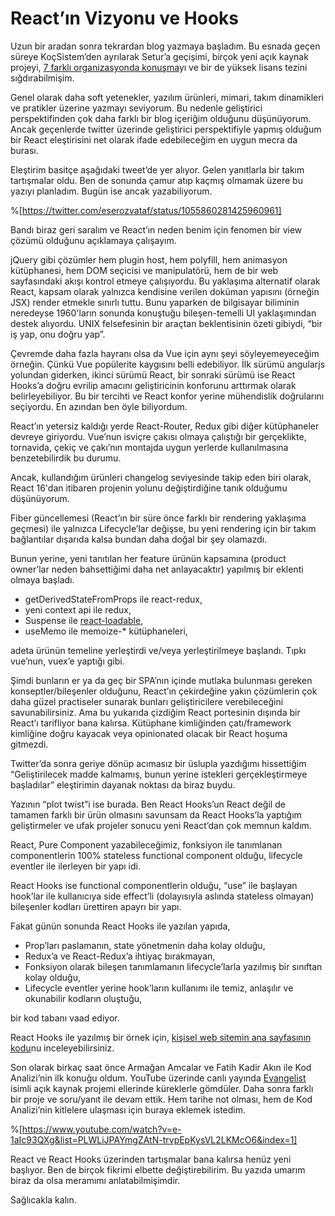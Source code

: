 # React’ın Vizyonu ve Hooks

Uzun bir aradan sonra tekrardan blog yazmaya başladım. Bu esnada geçen süreye KoçSistem’den ayrılarak Setur’a geçişimi, birçok yeni açık kaynak projeyi, [7 farklı organizasyonda konuşma](../../../presentations/tr/README.md)yı ve bir de yüksek lisans tezini sığdırabilmişim.

Genel olarak daha soft yetenekler, yazılım ürünleri, mimari, takım dinamikleri ve pratikler üzerine yazmayı seviyorum. Bu nedenle geliştirici perspektifinden çok daha farklı bir blog içeriğim olduğunu düşünüyorum. Ancak geçenlerde twitter üzerinde geliştirici perspektifiyle yapmış olduğum bir React eleştirisini net olarak ifade edebileceğim en uygun mecra da burası.

Eleştirim basitçe aşağıdaki tweet’de yer alıyor. Gelen yanıtlarla bir takım tartışmalar oldu. Ben de sonunda çamur atıp kaçmış olmamak üzere bu yazıyı planladım. Bugün ise ancak yazabiliyorum.

%[https://twitter.com/eserozvataf/status/1055860281425960961]

Bandı biraz geri saralım ve React’ın neden benim için fenomen bir view çözümü olduğunu açıklamaya çalışayım.

jQuery gibi çözümler hem plugin host, hem polyfill, hem animasyon kütüphanesi, hem DOM seçicisi ve manipulatörü, hem de bir web sayfasındaki akışı kontrol etmeye çalışıyordu. Bu yaklaşıma alternatif olarak React, kapsam olarak yalnızca kendisine verilen doküman yapısını (örneğin JSX) render etmekle sınırlı tuttu. Bunu yaparken de bilgisayar biliminin neredeyse 1960'ların sonunda konuştuğu bileşen-temelli UI yaklaşımından destek alıyordu. UNIX felsefesinin bir araçtan beklentisinin özeti gibiydi, “bir iş yap, onu doğru yap”.

Çevremde daha fazla hayranı olsa da Vue için aynı şeyi söyleyemeyeceğim örneğin. Çünkü Vue popülerite kaygısını belli edebiliyor. İlk sürümü angularjs yolundan giderken, ikinci sürümü React, bir sonraki sürümü ise React Hooks’a doğru evrilip amacını geliştiricinin konforunu arttırmak olarak belirleyebiliyor. Bu bir tercihti ve React konfor yerine mühendislik doğrularını seçiyordu. En azından ben öyle biliyordum.

React’ın yetersiz kaldığı yerde React-Router, Redux gibi diğer kütüphaneler devreye giriyordu. Vue’nun isviçre çakısı olmaya çalıştığı bir gerçeklikte, tornavida, çekiç ve çakı’nın montajda uygun yerlerde kullanılmasına benzetebilirdik bu durumu.

Ancak, kullandığım ürünleri changelog seviyesinde takip eden biri olarak, React 16'dan itibaren projenin yolunu değiştirdiğine tanık olduğumu düşünüyorum.

Fiber güncellemesi (React’ın bir süre önce farklı bir rendering yaklaşıma geçmesi) ile yalnızca Lifecycle’lar değişse, bu yeni rendering için bir takım bağlantılar dışarıda kalsa bundan daha doğal bir şey olamazdı.

Bunun yerine, yeni tanıtılan her feature ürünün kapsamına (product owner’lar neden bahsettiğimi daha net anlayacaktır) yapılmış bir eklenti olmaya başladı.

*   getDerivedStateFromProps ile react-redux,
*   yeni context api ile redux,
*   Suspense ile [react-loadable](https://www.npmjs.com/package/react-loadable),
*   useMemo ile memoize-\* kütüphaneleri,

adeta ürünün temeline yerleştirdi ve/veya yerleştirilmeye başlandı. Tıpkı vue’nun, vuex’e yaptığı gibi.

Şimdi bunların er ya da geç bir SPA’nın içinde mutlaka bulunması gereken konseptler/bileşenler olduğunu, React’ın çekirdeğine yakın çözümlerin çok daha güzel practiseler sunarak bunları geliştiricilere verebileceğini savunabilirsiniz. Ama bu yukarıda çizdiğim React portesinin dışında bir React’ı tarifliyor bana kalırsa. Kütüphane kimliğinden çatı/framework kimliğine doğru kayacak veya opinionated olacak bir React hoşuma gitmezdi.

Twitter’da sonra geriye dönüp acımasız bir üslupla yazdığımı hissettiğim “Geliştirilecek madde kalmamış, bunun yerine istekleri gerçekleştirmeye başladılar” eleştirimin dayanak noktası da biraz buydu.

Yazının “plot twist”i ise burada. Ben React Hooks’un React değil de tamamen farklı bir ürün olmasını savunsam da React Hooks’la yaptığım geliştirmeler ve ufak projeler sonucu yeni React’dan çok memnun kaldım.

React, Pure Component yazabileceğimiz, fonksiyon ile tanımlanan componentlerin 100% stateless functional component olduğu, lifecycle eventler ile ilerleyen bir yapı idi.

React Hooks ise functional componentlerin olduğu, “use” ile başlayan hook’lar ile kullanıcıya side effect’li (dolayısıyla aslında stateless olmayan) bileşenler kodları ürettiren apayrı bir yapı.

Fakat günün sonunda React Hooks ile yazılan yapıda,

*   Prop’ları paslamanın, state yönetmenin daha kolay olduğu,
*   Redux’a ve React-Redux’a ihtiyaç bırakmayan,
*   Fonksiyon olarak bileşen tanımlamanın lifecycle’larla yazılmış bir sınıftan kolay olduğu,
*   Lifecycle eventler yerine hook’ların kullanımı ile temiz, anlaşılır ve okunabilir kodların oluştuğu,

bir kod tabanı vaad ediyor.

React Hooks ile yazılmış bir örnek için, [kişisel web sitemin ana sayfasının kodu](https://github.com/eser/eser.ozvataf.com/blob/archived/old-site/src/app/pages/frontpage/index.tsx)nu inceleyebilirsiniz.

Son olarak birkaç saat önce Armağan Amcalar ve Fatih Kadir Akın ile Kod Analizi’nin ilk konuğu oldum. YouTube üzerinde canlı yayında [Evangelist](https://github.com/eser/evangelist) isimli açık kaynak projemi ellerinde küreklerle gömdüler. Daha sonra farklı bir proje ve soru/yanıt ile devam ettik. Hem tarihe not olması, hem de Kod Analizi’nin kitlelere ulaşması için buraya eklemek istedim.

%[https://www.youtube.com/watch?v=e-1aIc93QXg&list=PLWLiJPAYmgZAtN-trvpEpKysVL2LKMcO6&index=1]

React ve React Hooks üzerinden tartışmalar bana kalırsa henüz yeni başlıyor. Ben de birçok fikrimi elbette değiştirebilirim. Bu yazıda umarım biraz da olsa meramımı anlatabilmişimdir.

Sağlıcakla kalın.
